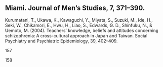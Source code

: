 ## Miami. Journal of Men’s Studies, 7, 371–390.

Kurumatani, T., Ukawa, K., Kawaguchi, Y., Miyata, S., Suzuki, M., Ide, H., Seki, W., Chikamori, E., Hwu, H., Liao, S., Edwards, G. D., Shinfuku, N., & Uemoto, M. (2004). Teachers’ knowledge, beliefs and attitudes concerning schizophrenia: A cross-cultural approach in Japan and Taiwan. Social Psychiatry and Psychiatric Epidemiology, 39, 402–409.

157

158
